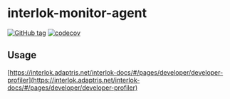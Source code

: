 # interlok-monitor-agent
[![GitHub tag](https://img.shields.io/github/tag/adaptris/interlok-monitor-agent.svg)](https://github.com/adaptris/interlok-monitor-agent/tags) [![codecov](https://codecov.io/gh/adaptris/interlok-monitor-agent/branch/develop/graph/badge.svg)](https://codecov.io/gh/adaptris/interlok-monitor-agent)


## Usage

[https://interlok.adaptris.net/interlok-docs/#/pages/developer/developer-profiler](https://interlok.adaptris.net/interlok-docs/#/pages/developer/developer-profiler)
